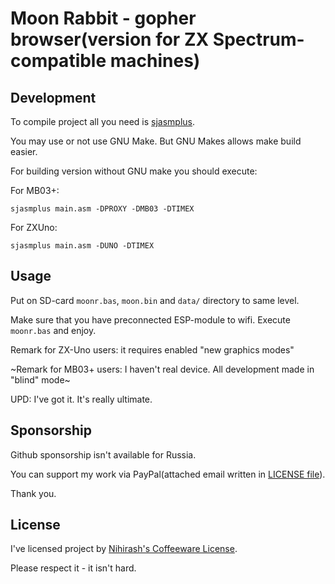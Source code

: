 # Moon Rabbit - gopher browser(version for ZX Spectrum-compatible machines)

## Development

To compile project all you need is [sjasmplus](https://github.com/z00m128/sjasmplus).

You may use or not use GNU Make. But GNU Makes allows make build easier.

For building version without GNU make you should execute: 

For MB03+:

```
sjasmplus main.asm -DPROXY -DMB03 -DTIMEX
```

For ZXUno:

```
sjasmplus main.asm -DUNO -DTIMEX
```

## Usage

Put on SD-card `moonr.bas`, `moon.bin` and `data/` directory to same level.

Make sure that you have preconnected ESP-module to wifi. Execute `moonr.bas` and enjoy.

Remark for ZX-Uno users: it requires enabled "new graphics modes"

~Remark for MB03+ users: I haven't real device. All development made in "blind" mode~

UPD: I've got it. It's really ultimate.

## Sponsorship

Github sponsorship isn't available for Russia.

You can support my work via PayPal(attached email written in [LICENSE file](LICENSE)).

Thank you.

## License

I've licensed project by [Nihirash's Coffeeware License](LICENSE).

Please respect it - it isn't hard.
